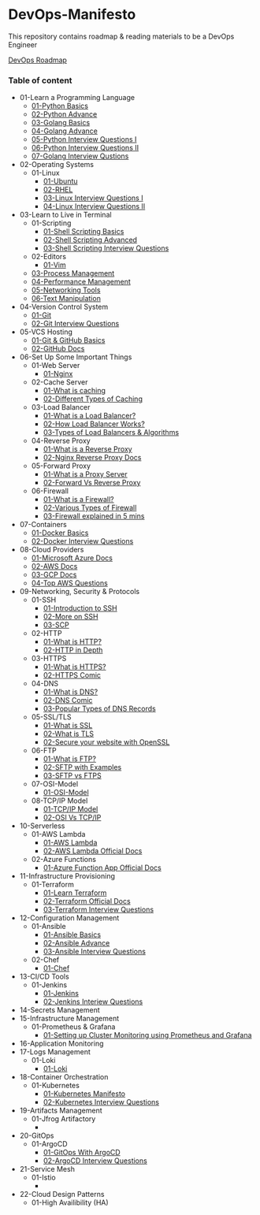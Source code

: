 # DevOps-Manifesto
This repository contains roadmap &amp; reading materials to be a DevOps Engineer

[DevOps Roadmap](https://roadmap.sh/devops)

### Table of content

* 01-Learn a Programming Language
    * [01-Python Basics](https://github.com/nilanjanb3/python)
    * [02-Python Advance](https://github.com/nilanjanb3/PCAP-Prep)
    * [03-Golang Basics](https://github.com/nilanjanb3/golang)
    * [04-Golang Advance](https://github.com/nilanjanb3/Golang-Advance)
    * [05-Python Interview Questions I](https://www.edureka.co/blog/interview-questions/python-interview-questions/)
    * [06-Python Interview Questions II](https://www.interviewbit.com/python-interview-questions/)
    * [07-Golang Interview Qustions](https://www.turing.com/interview-questions/golang)
* 02-Operating Systems
    * 01-Linux
        * [01-Ubuntu](https://github.com/nilanjanb3/linux)
        * [02-RHEL]()
        * [03-Linux Interview Questions I](https://www.geeksforgeeks.org/linux-interview-questions/)
        * [04-Linux Interview Questions II](https://www.interviewbit.com/linux-interview-questions/)
* 03-Learn to Live in Terminal
    * 01-Scripting
        * [01-Shell Scripting Basics](https://github.com/nilanjanb3/shell-script)
        * [02-Shell Scripting Advanced](https://github.com/nilanjanb3/Bash-Scripting-Advance)
        * [03-Shell Scripting Interview Questions](https://www.mygreatlearning.com/blog/shell-scripting-interview-questions/)
    * 02-Editors 
        * [01-Vim](https://www.freecodecamp.org/news/vim-beginners-guide/)
    * [03-Process Management](/docs/Process_Management.md)
    * [04-Performance Management](/docs/Performance_Management.md)
    * [05-Networking Tools](/docs/Networking_Tools.md)
    * [06-Text Manipulation](/docs/Text_Manipulation.md)
* 04-Version Control System
    * [01-Git](https://github.com/nilanjanb3/git)
    * [02-Git Interview Questions](https://www.simplilearn.com/tutorials/git-tutorial/git-interview-questions)
* 05-VCS Hosting
    * [01-Git & GitHub Basics](https://youtu.be/RGOj5yH7evk)
    * [02-GitHub Docs](https://docs.github.com/en/get-started/quickstart)
* 06-Set Up Some Important Things
    * 01-Web Server
        * [01-Nginx](https://www.freecodecamp.org/news/the-nginx-handbook/)
    * 02-Cache Server
        * [01-What is caching](https://www.cloudflare.com/en-gb/learning/cdn/what-is-caching/)
        * [02-Different Types of Caching](https://wp-rocket.me/wordpress-cache/different-types-of-caching/)
    * 03-Load Balancer
        * [01-What is a Load Balancer?](https://www.nginx.com/resources/glossary/load-balancing/)
        * [02-How Load Balancer Works?](https://www.cloudflare.com/en-gb/learning/performance/what-is-load-balancing/)
        * [03-Types of Load Balancers & Algorithms](https://aws.amazon.com/what-is/load-balancing/)
    * 04-Reverse Proxy
        * [01-What is a Reverse Proxy](https://www.cloudflare.com/en-gb/learning/cdn/glossary/reverse-proxy/)
        * [02-Nginx Reverse Proxy Docs](https://www.nginx.com/resources/glossary/reverse-proxy-server/)
    * 05-Forward Proxy
        * [01-What is a Proxy Server](https://www.fortinet.com/resources/cyberglossary/proxy-server)
        * [02-Forward Vs Reverse Proxy](https://oxylabs.io/blog/reverse-proxy-vs-forward-proxy)
    * 06-Firewall
        * [01-What is a Firewall?](https://www.cloudflare.com/learning/security/what-is-a-firewall/)
        * [02-Various Types of Firewall](https://www.cisco.com/c/en_in/products/security/firewalls/what-is-a-firewall.html)
        * [03-Firewall explained in 5 mins](https://youtu.be/9GZlVOafYTg)
* 07-Containers
    * [01-Docker Basics](https://github.com/nilanjanb3/docker)
    * [02-Docker Interview Questions](https://www.edureka.co/blog/interview-questions/docker-interview-questions/)
* 08-Cloud Providers
    * [01-Microsoft Azure Docs](https://learn.microsoft.com/en-us/azure/?product=popular)
    * [02-AWS Docs](https://docs.aws.amazon.com/)
    * [03-GCP Docs](https://cloud.google.com/docs)
    * [04-Top AWS Questions](https://www.turing.com/interview-questions/aws)
* 09-Networking, Security & Protocols
    * 01-SSH
        * [01-Introduction to SSH](https://www.baeldung.com/cs/ssh-intro)
        * [02-More on SSH](https://www.ssh.com/academy/ssh/protocol)
        * [03-SCP](https://www.geeksforgeeks.org/scp-command-in-linux-with-examples/)
    * 02-HTTP
        * [01-What is HTTP?](https://www.cloudflare.com/en-gb/learning/ddos/glossary/hypertext-transfer-protocol-http/)
        * [02-HTTP in Depth](https://cs.fyi/guide/http-in-depth)
    * 03-HTTPS
        * [01-What is HTTPS?](https://www.cloudflare.com/en-gb/learning/ssl/what-is-https/)
        * [02-HTTPS Comic](https://howhttps.works/)
    * 04-DNS
        * [01-What is DNS?](https://www.cloudflare.com/en-gb/learning/dns/what-is-dns/)
        * [02-DNS Comic](https://howdns.works/)
        * [03-Popular Types of DNS Records](https://www.cloudflare.com/learning/dns/dns-records/)
    * 05-SSL/TLS
        * [01-What is SSL](https://www.cloudflare.com/learning/ssl/what-is-ssl/)
        * [02-What is TLS](https://www.cloudflare.com/en-gb/learning/ssl/transport-layer-security-tls/)
        * [02-Secure your website with OpenSSL](https://www.digitalocean.com/community/tutorials/openssl-essentials-working-with-ssl-certificates-private-keys-and-csrs)
    * 06-FTP
        * [01-What is FTP?](https://www.javatpoint.com/computer-network-ftp)
        * [02-SFTP with Examples](https://www.digitalocean.com/community/tutorials/how-to-use-sftp-to-securely-transfer-files-with-a-remote-server)
        * [03-SFTP vs FTPS](https://www.geeksforgeeks.org/difference-between-ftps-and-sftp/)
    * 07-OSI-Model
        * [01-OSI-Model](https://www.geeksforgeeks.org/tcp-ip-model/)
    * 08-TCP/IP Model
        * [01-TCP/IP Model](https://www.geeksforgeeks.org/tcp-ip-in-computer-networking/)
        * [02-OSI Vs TCP/IP](https://www.geeksforgeeks.org/tcp-ip-model/)
* 10-Serverless
    * 01-AWS Lambda
        * [01-AWS Lambda](https://github.com/nilanjanb3/AWS-Lambda)
        * [02-AWS Lambda Official Docs](https://docs.aws.amazon.com/lambda/latest/dg/getting-started.html)
    * 02-Azure Functions
        * [01-Azure Function App Official Docs](https://learn.microsoft.com/en-us/azure/azure-functions/functions-overview?pivots=programming-language-python)
* 11-Infrastructure Provisioning
    * 01-Terraform
        * [01-Learn Terraform](https://github.com/nilanjanb3/Terraform-Associate-Cert-Prep)
        * [02-Terraform Official Docs](https://www.terraform.io/)
        * [03-Terraform Interview Questions](https://www.turing.com/interview-questions/terraform)
* 12-Configuration Management
    * 01-Ansible
        * [01-Ansible Basics](https://github.com/nilanjanb3/ansible)
        * [02-Ansible Advance](https://github.com/nilanjanb3/Ansible-Advance)
        * [03-Ansible Interview Questions](https://intellipaat.com/blog/interview-question/ansible-interview-questions/)
    * 02-Chef
        * [01-Chef](https://github.com/nilanjanb3/chef.git)
* 13-CI/CD Tools
    * 01-Jenkins
        * [01-Jenkins]()
        * [02-Jenkins Interiew Questions](https://www.turing.com/interview-questions/jenkins)
* 14-Secrets Management
* 15-Infrastructure Management
    * 01-Prometheus & Grafana
        * [01-Setting up Cluster Monitoring using Prometheus and Grafana](https://github.com/nilanjanb3/Monitoring-Using-Prometheus-Grafana.git)
* 16-Application Monitoring
* 17-Logs Management
    * 01-Loki
        * [01-Loki](https://github.com/nilanjanb3/Loki-Logs-Monitoring.git)
* 18-Container Orchestration
    * 01-Kubernetes
        * [01-Kubernetes Manifesto]()
        * [02-Kubernetes Interview Questions](https://www.turing.com/interview-questions/kubernetes)
* 19-Artifacts Management
    * 01-Jfrog Artifactory
        * []()
* 20-GitOps
    * 01-ArgoCD
        * [01-GitOps With ArgoCD](https://github.com/nilanjanb3/GitOps-with-ArgoCD)
        * [02-ArgoCD Interview Questions](https://www.fosstechnix.com/gitops-and-argocd-interview-questions/)
* 21-Service Mesh
    * 01-Istio
        * []()
* 22-Cloud Design Patterns
    * 01-High Availibility (HA)


        